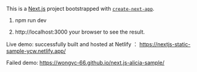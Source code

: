 This is a [Next.js](https://nextjs.org/) project bootstrapped with [`create-next-app`](https://github.com/vercel/next.js/tree/canary/packages/create-next-app).


1. npm run dev

2. http://localhost:3000 your browser to see the result.

Live demo: successfully built and hosted at Netlify ： https://nextjs-static-sample-ycw.netlify.app/

Failed demo: https://wongyc-66.github.io/next.js-alicia-sample/